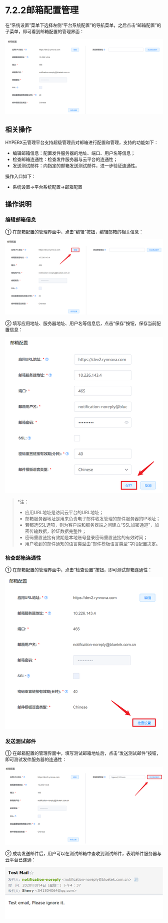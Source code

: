 # 7.2.2邮箱配置管理

在“系统设置”菜单下选择左侧“平台系统配置”的导航菜单，之后点击“邮箱配置”的子菜单，即可看到邮箱配置的管理界面：

![image-20200819101246283](email_configuration.assets/image-20200819101246283.png)

## 相关操作

HYPERX云管理平台支持超级管理员对邮箱进行配置和管理，支持的功能如下：

- 编辑邮箱信息：配置发件服务器的地址、端口、用户名等信息；
- 检查邮箱连通性：检查发件服务器与云平台的连通性；
- 发送测试邮件：向指定的邮箱发送测试邮件，进一步验证连通性。

操作入口如下：

- 系统设置→平台系统配置→邮箱配置

## 操作说明

### 编辑邮箱信息

① 在邮箱配置的管理界面中，点击“编辑”按钮，编辑邮箱的相关信息：

![image-20200819102521560](email_configuration.assets/image-20200819102521560.png)

② 填写应用地址、服务器地址、用户名等信息后，点击“保存”按钮，保存当前配置信息：

<img src="email_configuration.assets/image-20200819102551418.png" alt="image-20200819102551418" style="zoom:67%;" />

> *注：
>
> - 应用URL地址是访问云平台的URL地址；
> - 邮箱服务器地址是用来负责电子邮件收发管理的邮件服务器的IP地址；
> - 若都选SSL选项，则为客户端和服务器端之间建立“SSL加密通道”，加密传输数据，验证数据完整性；
> - 密码重置链接有效期是本地账号登录密码重置链接的有效时间；
> - 用户收到的邮件通知的语言类型由“邮件模板语言类型”字段配置决定。

### 检查邮箱连通性

① 在邮箱配置的管理界面中，点击“检查设置”按钮，即可测试邮箱连通性：

<img src="email_configuration.assets/image-20200819102958795.png" alt="image-20200819102958795" style="zoom:67%;" />

### 发送测试邮件

① 在邮箱配置的管理界面中，填写测试邮箱地址后，点击“发送测试邮件”按钮，即可测试发件服务器的连通性：

![image-20200819103315069](email_configuration.assets/image-20200819103315069.png)

② 成功发送邮件后，用户可以在测试邮箱中查收到测试邮件，表明邮件服务器与云平台已连通：

![image-20200819103639382](email_configuration.assets/image-20200819103639382.png)

